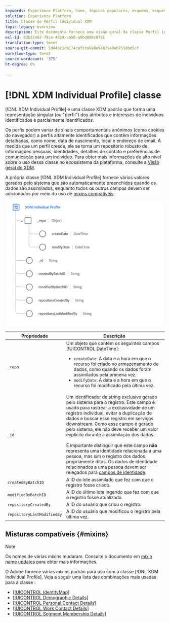 ```yaml
---
keywords: Experience Platform, home, tópicos populares, esquema, esquema, XDM, perfil individual, campos, esquemas, esquemas, Esquemas, identityMap, mapa de identidade, mapa de identidade, design de esquema, mapa, mapa, mapa, esquema de união, união
solution: Experience Platform
title: Classe de Perfil Individual XDM
topic-legacy: overview
description: Este documento fornece uma visão geral da classe Perfil individual XDM.
exl-id: 83b22462-79ce-4024-aa50-a9bd800c0f81
translation-type: tm+mt
source-git-commit: 5d449c1ca174cafcca988e9487940eb7550bd5cf
workflow-type: tm+mt
source-wordcount: '375'
ht-degree: 0%

---
```


# [!DNL XDM Individual Profile] classe

[!DNL XDM Individual Profile] é uma classe XDM padrão que forma uma representação singular (ou &quot;perfil&quot;) dos atributos e interesses de indivíduos identificados e parcialmente identificados.

Os perfis podem variar de sinais comportamentais anônimos (como cookies do navegador) a perfis altamente identificados que contêm informações detalhadas, como nome, data de nascimento, local e endereço de email. À medida que um perfil cresce, ele se torna um repositório robusto de informações pessoais, identidades, detalhes de contato e preferências de comunicação para um indivíduo. Para obter mais informações de alto nível sobre o uso dessa classe no ecossistema da plataforma, consulte a [Visão geral do XDM](../home.md#data-behaviors).

A própria classe [!DNL XDM Individual Profile] fornece vários valores gerados pelo sistema que são automaticamente preenchidos quando os dados são assimilados, enquanto todos os outros campos devem ser adicionados por meio do uso de [mixins compatíveis](#mixins):

![](../images/classes/individual-profile.png)

| Propriedade | Descrição |
| --- | --- |
| `_repo` | Um objeto que contém os seguintes campos [!UICONTROL DateTime]: <ul><li>`createDate`: A data e a hora em que o recurso foi criado no armazenamento de dados, como quando os dados foram assimilados pela primeira vez.</li><li>`modifyDate`: A data e a hora em que o recurso foi modificado pela última vez.</li></ul> |
| `_id` | Um identificador de string exclusivo gerado pelo sistema para o registro. Este campo é usado para rastrear a exclusividade de um registro individual, evitar a duplicação de dados e buscar esse registro em serviços downstream. Como esse campo é gerado pelo sistema, ele não deve receber um valor explícito durante a assimilação dos dados.<br><br>É importante distinguir que este campo  **não** representa uma identidade relacionada a uma pessoa, mas sim o registro dos dados propriamente ditos. Os dados de identidade relacionados a uma pessoa devem ser relegados para [campos de identidade](../schema/composition.md#identity). |
| `createdByBatchID` | A ID do lote assimilado que fez com que o registro fosse criado. |
| `modifiedByBatchID` | A ID do último lote ingerido que fez com que o registro fosse atualizado. |
| `repositoryCreatedBy` | A ID do usuário que criou o registro. |
| `repositoryLastModifiedBy` | A ID do usuário que modificou o registro pela última vez. |

## Misturas compatíveis {#mixins}

>[!NOTE]
>
>Os nomes de várias mixins mudaram. Consulte o documento em [mixin name updates](../mixins/name-updates.md) para obter mais informações.

O Adobe fornece várias mixins padrão para uso com a classe [!DNL XDM Individual Profile]. Veja a seguir uma lista das combinações mais usadas para a classe :

* [[!UICONTROL IdentityMap]](../mixins/profile/identitymap.md)
* [[!UICONTROL Demographic Details]](../mixins/profile/person-details.md)
* [[!UICONTROL Personal Contact Details]](../mixins/profile/personal-details.md)
* [[!UICONTROL Work Contact Details]](../mixins/profile/work-details.md)
* [[!UICONTROL Segment Membership Details]](../mixins/profile/segmentation.md)
